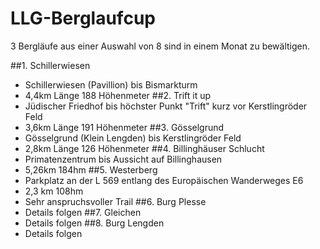 # LLG-Berglaufcup

3 Bergläufe aus einer Auswahl von 8 sind in einem Monat zu bewältigen.

##1. Schillerwiesen 
  - Schillerwiesen (Pavillion) bis Bismarkturm
  - 4,4km Länge 188 Höhenmeter
##2. Trift it up
  - Jüdischer Friedhof bis höchster Punkt "Trift" kurz vor Kerstlingröder Feld
  - 3,6km Länge 191 Höhenmeter
##3. Gösselgrund
  - Gösselgrund (Klein Lengden) bis Kerstlingröder Feld
  - 2,8km  Länge 126 Höhenmeter
##4. Billinghäuser Schlucht
  - Primatenzentrum bis Aussicht auf Billinghausen
  - 5,26km 184hm
##5. Westerberg
  - Parkplatz an der L 569 entlang des Europäischen Wanderweges E6
  - 2,3 km 108hm
  - Sehr anspruchsvoller Trail
 ##6. Burg Plesse
  - Details folgen
 ##7. Gleichen
  - Details folgen
 ##8. Burg Lengden
  - Details folgen
